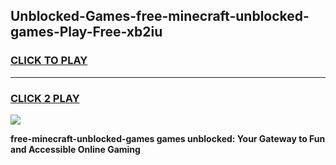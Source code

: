 
## Unblocked-Games-free-minecraft-unblocked-games-Play-Free-xb2iu
<h3>
<a href="https://premium76.site?title=free-minecraft-unblocked-games&ref=20A">CLICK TO PLAY</a></h3>
<hr>

<h3>
<a href="https://premium76.site?title=free-minecraft-unblocked-games&ref=20A">CLICK 2 PLAY</a>
  
</h3>

<a href="https://premium76.site?title=free-minecraft-unblocked-games&ref=20A"><img src="https://clearcache.store/games.png"></a>


**free-minecraft-unblocked-games games unblocked: Your Gateway to Fun and Accessible Online Gaming**
